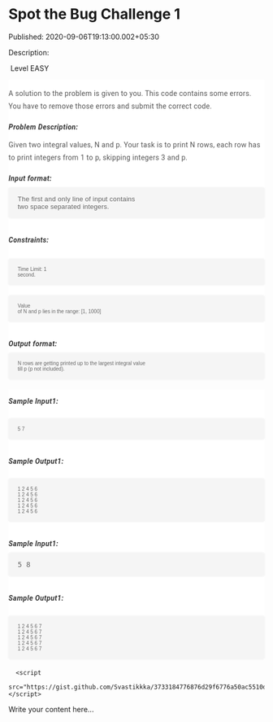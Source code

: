 # Spot the Bug Challenge 1

Published: 2020-09-06T19:13:00.002+05:30

Description: 
      <p>&nbsp;Level&nbsp;EASY</p><div
      _ngcontent-khi-c152="" class="description ng-star-inserted" style="-webkit-font-smoothing:
      antialiased; background-color: white; font-family: roboto, sans-serif; margin: 0px; padding:
      0px;"><h4
      id="a-solution-to-the-problem-is-given-to-you-this-code-contains-some-errors-you-have-to-remove-those-errors-and-submit-the-correct-code"
      style="-webkit-font-smoothing: antialiased; color: #565656; font-size: 14px; font-weight: 400;
      letter-spacing: 0.3px; line-height: 25px; margin: 0px; padding: 15px 0px 5px;">A solution
      to the problem is given to you. This code contains some errors. You have to remove those
      errors and submit the correct code.</h4><h5 id="problem-description"
      style="-webkit-font-smoothing: antialiased; color: #353535; font-size: 14px; letter-spacing:
      0.4px; margin: 0px; padding: 15px 0px 0px;">Problem Description:</h5><h4
      id="given-two-integral-values-n-and-p-your-task-is-to-print-n-rows-each-row-has-to-print-integers-from-1-to-p-skipping-integers-3-and-p"
      style="-webkit-font-smoothing: antialiased; color: #565656; font-size: 14px; font-weight: 400;
      letter-spacing: 0.3px; line-height: 25px; margin: 0px; padding: 15px 0px 5px;">Given two
      integral values, N and p. Your task is to print N rows, each row has to print integers from 1
      to p, skipping integers 3 and p.</h4><h5 id="input-format"
      style="-webkit-font-smoothing: antialiased; color: #353535; font-size: 14px; letter-spacing:
      0.4px; margin: 0px; padding: 15px 0px 0px;">Input format:</h5><div
      style="font-size: 16px;"><pre style="background-color: whitesmoke; border-radius: 4px;
      box-shadow: rgba(0, 0, 0, 0.06) 0px 0px 4px 0px; font-family: muli, sans-serif; font-size:
      medium; font-weight: 600; margin-bottom: 20px; margin-top: 10px; max-width: 866px; overflow-x:
      hidden; padding: 15px 18px; white-space: pre-wrap;"><code style="color: #626262;
      font-family: muli, sans-serif; font-size: 13px; font-weight: 400; letter-spacing: 0.23px;
      margin: 0px; padding: 0px;">The first and only line of input contains two space separated
      integers.</code></pre></div><h5 id="constraints"
      style="-webkit-font-smoothing: antialiased; color: #353535; font-size: 14px; letter-spacing:
      0.4px; margin: 0px; padding: 15px 0px 0px;">Constraints:</h5><div
      style="font-size: 16px;"><br /></div><div><div><pre
      style="background-color: whitesmoke; border-radius: 4px; box-shadow: rgba(0, 0, 0, 0.06) 0px
      0px 4px 0px; font-family: muli, sans-serif; margin-bottom: 20px; margin-top: 10px; max-width:
      866px; overflow-x: hidden; padding: 15px 18px; white-space: pre-wrap;"><span
      style="color: #626262; font-size: x-small;">Time Limit: 1
      second.</span></pre><pre style="background-color: whitesmoke; border-radius:
      4px; box-shadow: rgba(0, 0, 0, 0.06) 0px 0px 4px 0px; font-family: muli, sans-serif;
      margin-bottom: 20px; margin-top: 10px; max-width: 866px; overflow-x: hidden; padding: 15px
      18px; white-space: pre-wrap;"><span style="color: #666666; font-size: x-small;">Value
      of N and p lies in the range: [1, 1000]</span></pre></div></div><h5
      id="output-format" style="-webkit-font-smoothing: antialiased; color: #353535; font-size:
      14px; letter-spacing: 0.4px; margin: 0px; padding: 15px 0px 0px;">Output
      format:</h5><div><div><pre style="background-color: whitesmoke;
      border-radius: 4px; box-shadow: rgba(0, 0, 0, 0.06) 0px 0px 4px 0px; font-family: muli,
      sans-serif; margin-bottom: 20px; margin-top: 10px; max-width: 866px; overflow-x: hidden;
      padding: 15px 18px; white-space: pre-wrap;"><span style="color: #666666; font-size:
      x-small;">N rows are getting printed up to the largest integral value till p (p not
      included).</span></pre></div></div></div><div
      _ngcontent-khi-c152="" class="description ng-star-inserted" style="-webkit-font-smoothing:
      antialiased; background-color: white; margin: 0px; padding: 0px;"><h5 id="sample-input1"
      style="-webkit-font-smoothing: antialiased; color: #353535; font-family: roboto, sans-serif;
      font-size: 14px; letter-spacing: 0.4px; margin: 0px; padding: 15px 0px 0px;">Sample
      Input1:</h5><div style="font-family: roboto, sans-serif;"><br
      /></div><div style="font-family: roboto, sans-serif;"><div
      _ngcontent-khi-c152="" class="description ng-star-inserted" style="-webkit-font-smoothing:
      antialiased; margin: 0px; padding: 0px;"><pre style="background-color: whitesmoke;
      border-radius: 4px; box-shadow: rgba(0, 0, 0, 0.06) 0px 0px 4px 0px; font-family: muli,
      sans-serif; margin-bottom: 20px; margin-top: 10px; max-width: 866px; overflow-x: hidden;
      padding: 15px 18px; white-space: pre-wrap;"><span style="color: #666666; font-size:
      x-small;">5 7</span></pre></div></div><h5 id="sample-output1"
      style="-webkit-font-smoothing: antialiased; color: #353535; font-family: roboto, sans-serif;
      font-size: 14px; letter-spacing: 0.4px; margin: 0px; padding: 15px 0px 0px;">Sample
      Output1:</h5><div style="font-family: roboto, sans-serif;"><br
      /></div><div><div _ngcontent-khi-c152="" class="description
      ng-star-inserted" style="-webkit-font-smoothing: antialiased; margin: 0px; padding:
      0px;"><pre style="background-color: whitesmoke; border-radius: 4px; box-shadow: rgba(0,
      0, 0, 0.06) 0px 0px 4px 0px; margin-bottom: 20px; margin-top: 10px; max-width: 866px;
      overflow-x: hidden; padding: 15px 18px; white-space: pre-wrap;"><span style="color:
      #666666; font-family: arial; font-size: x-small;"><span style="white-space:
      normal;">1 2 4 5 6</span><br style="white-space: normal;" /><span
      style="white-space: normal;">1 2 4 5 6</span><br style="white-space: normal;"
      /><span style="white-space: normal;">1 2 4 5 6</span><br style="white-space:
      normal;" /><span style="white-space: normal;">1 2 4 5 6</span><br
      style="white-space: normal;" /><span style="white-space: normal;">1 2 4 5
      6</span></span></pre></div></div><h5 id="sample-input1"
      style="-webkit-font-smoothing: antialiased; color: #353535; font-family: roboto, sans-serif;
      font-size: 14px; letter-spacing: 0.4px; margin: 0px; padding: 15px 0px 0px;">Sample
      Input1:</h5><div><pre style="background-color: whitesmoke; border-radius: 4px;
      box-shadow: rgba(0, 0, 0, 0.06) 0px 0px 4px 0px; margin-bottom: 20px; margin-top: 10px;
      max-width: 866px; overflow-x: hidden; padding: 15px 18px; white-space: pre-wrap;"><span
      style="color: #666666;">5 8</span></pre></div><h5 id="sample-output1"
      style="-webkit-font-smoothing: antialiased; color: #353535; font-family: roboto, sans-serif;
      font-size: 14px; letter-spacing: 0.4px; margin: 0px; padding: 15px 0px 0px;">Sample
      Output1:</h5><div><br /></div><div><pre
      style="background-color: whitesmoke; border-radius: 4px; box-shadow: rgba(0, 0, 0, 0.06) 0px
      0px 4px 0px; margin-bottom: 20px; margin-top: 10px; max-width: 866px; overflow-x: hidden;
      padding: 15px 18px; white-space: pre-wrap;"><span style="color: #666666; font-family:
      arial; font-size: x-small;"><span style="white-space: normal;">1 2 4 5 6
      7</span><br style="white-space: normal;" /><span style="white-space:
      normal;">1 2 4 5 6 7</span><br style="white-space: normal;" /><span
      style="white-space: normal;">1 2 4 5 6 7</span><br style="white-space: normal;"
      /><span style="white-space: normal;">1 2 4 5 6 7</span><br
      style="white-space: normal;" /><span style="white-space: normal;">1 2 4 5 6
      7</span></span></pre></div></div>

      <script
      src="https://gist.github.com/Svastikkka/3733184776876d29f6776a50ac5510d2.js"></script>

Write your content here...